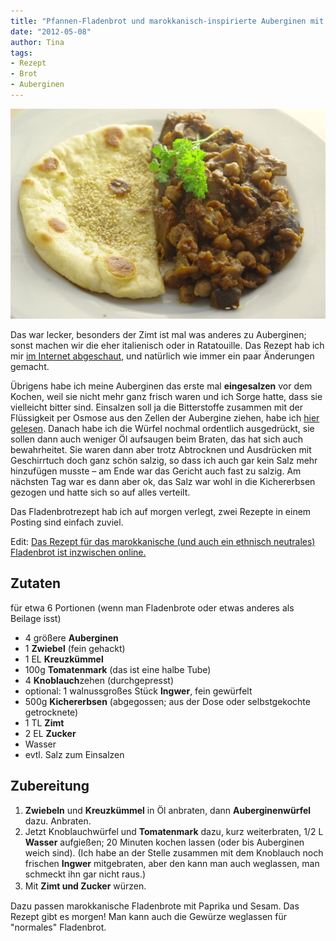 ```yaml
---
title: "Pfannen-Fladenbrot und marokkanisch-inspirierte Auberginen mit Kichererbsen"
date: "2012-05-08" 
author: Tina
tags:
- Rezept
- Brot
- Auberginen
---
```


![IMGP8941](images/imgp8941.jpg)

Das war lecker, besonders der Zimt ist mal was anderes zu Auberginen; sonst machen wir die eher italienisch oder in Ratatouille. Das Rezept hab ich mir [im Internet abgeschaut](http://www.food.com/recipe/moroccan-chickpea-and-eggplant-aubergine-stew-123769), und natürlich wie immer ein paar Änderungen gemacht.

Übrigens habe ich meine Auberginen das erste mal **eingesalzen** vor dem Kochen, weil sie nicht mehr ganz frisch waren und ich Sorge hatte, dass sie vielleicht bitter sind. Einsalzen soll ja die Bitterstoffe zusammen mit der Flüssigkeit per Osmose aus den Zellen der Aubergine ziehen, habe ich [hier gelesen](http://www.exploratorium.edu/cooking/icooks/ask.html). Danach habe ich die Würfel nochmal ordentlich ausgedrückt, sie sollen dann auch weniger Öl aufsaugen beim Braten, das hat sich auch bewahrheitet. Sie waren dann aber trotz Abtrocknen und Ausdrücken mit Geschirrtuch doch ganz schön salzig, so dass ich auch gar kein Salz mehr hinzufügen musste – am Ende war das Gericht auch fast zu salzig. Am nächsten Tag war es dann aber ok, das Salz war wohl in die Kichererbsen gezogen und hatte sich so auf alles verteilt.

Das Fladenbrotrezept hab ich auf morgen verlegt, zwei Rezepte in einem Posting sind einfach zuviel.

Edit: [Das Rezept für das marokkanische (und auch ein ethnisch neutrales) Fladenbrot ist inzwischen online.](/posts/2012/05/fladenbrote-und-nilganskuken/)

## Zutaten

für etwa 6 Portionen (wenn man Fladenbrote oder etwas anderes als Beilage isst)

- 4 größere **Auberginen**
- 1 **Zwiebel** (fein gehackt)
- 1 EL **Kreuzkümmel**
- 100g **Tomatenmark** (das ist eine halbe Tube)
- 4 **Knoblauch**zehen (durchgepresst)
- optional: 1 walnussgroßes Stück **Ingwer**, fein gewürfelt
- 500g **Kichererbsen** (abgegossen; aus der Dose oder selbstgekochte getrocknete)
- 1 TL **Zimt**
- 2 EL **Zucker**
- Wasser
- evtl. Salz zum Einsalzen

## Zubereitung

1. **Zwiebeln** und **Kreuzkümmel** in Öl anbraten, dann **Auberginenwürfel** dazu. Anbraten.
2. Jetzt Knoblauchwürfel und **Tomatenmark** dazu, kurz weiterbraten, 1/2 L **Wasser** aufgießen; 20 Minuten kochen lassen (oder bis Auberginen weich sind). (Ich habe an der Stelle zusammen mit dem Knoblauch noch frischen **Ingwer** mitgebraten, aber den kann man auch weglassen, man schmeckt ihn gar nicht raus.)
3. Mit **Zimt und Zucker** würzen.　

Dazu passen marokkanische Fladenbrote mit Paprika und Sesam. Das Rezept gibt es morgen! Man kann auch die Gewürze weglassen für "normales" Fladenbrot.
